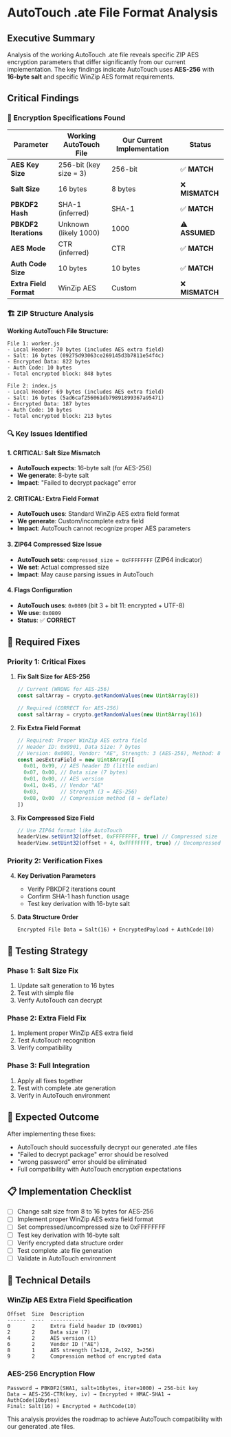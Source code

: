 # AutoTouch .ate File Format Analysis

## Executive Summary

Analysis of the working AutoTouch .ate file reveals specific ZIP AES encryption parameters that differ significantly from our current implementation. The key findings indicate AutoTouch uses **AES-256** with **16-byte salt** and specific WinZip AES format requirements.

## Critical Findings

### 🔐 Encryption Specifications Found

| Parameter | Working AutoTouch File | Our Current Implementation | Status |
|-----------|----------------------|---------------------------|---------|
| **AES Key Size** | 256-bit (key size = 3) | 256-bit | ✅ **MATCH** |
| **Salt Size** | 16 bytes | 8 bytes | ❌ **MISMATCH** |
| **PBKDF2 Hash** | SHA-1 (inferred) | SHA-1 | ✅ **MATCH** |
| **PBKDF2 Iterations** | Unknown (likely 1000) | 1000 | ⚠️ **ASSUMED** |
| **AES Mode** | CTR (inferred) | CTR | ✅ **MATCH** |
| **Auth Code Size** | 10 bytes | 10 bytes | ✅ **MATCH** |
| **Extra Field Format** | WinZip AES | Custom | ❌ **MISMATCH** |

### 🏗️ ZIP Structure Analysis

**Working AutoTouch File Structure:**
```
File 1: worker.js
- Local Header: 70 bytes (includes AES extra field)
- Salt: 16 bytes (09275d93063ce269145d3b7811e54f4c)
- Encrypted Data: 822 bytes
- Auth Code: 10 bytes
- Total encrypted block: 848 bytes

File 2: index.js
- Local Header: 69 bytes (includes AES extra field)
- Salt: 16 bytes (5ad6caf256061db79891899367a95471)
- Encrypted Data: 187 bytes
- Auth Code: 10 bytes
- Total encrypted block: 213 bytes
```

### 🔍 Key Issues Identified

#### 1. **CRITICAL: Salt Size Mismatch**
- **AutoTouch expects**: 16-byte salt (for AES-256)
- **We generate**: 8-byte salt
- **Impact**: "Failed to decrypt package" error

#### 2. **CRITICAL: Extra Field Format**
- **AutoTouch uses**: Standard WinZip AES extra field format
- **We generate**: Custom/incomplete extra field
- **Impact**: AutoTouch cannot recognize proper AES parameters

#### 3. **ZIP64 Compressed Size Issue**
- **AutoTouch sets**: `compressed_size = 0xFFFFFFFF` (ZIP64 indicator)
- **We set**: Actual compressed size
- **Impact**: May cause parsing issues in AutoTouch

#### 4. **Flags Configuration**
- **AutoTouch uses**: `0x0809` (bit 3 + bit 11: encrypted + UTF-8)
- **We use**: `0x0809`
- **Status**: ✅ **CORRECT**

## 🔧 Required Fixes

### Priority 1: Critical Fixes

1. **Fix Salt Size for AES-256**
   ```typescript
   // Current (WRONG for AES-256)
   const saltArray = crypto.getRandomValues(new Uint8Array(8))

   // Required (CORRECT for AES-256)
   const saltArray = crypto.getRandomValues(new Uint8Array(16))
   ```

2. **Fix Extra Field Format**
   ```typescript
   // Required: Proper WinZip AES extra field
   // Header ID: 0x9901, Data Size: 7 bytes
   // Version: 0x0001, Vendor: "AE", Strength: 3 (AES-256), Method: 8 (deflate)
   const aesExtraField = new Uint8Array([
     0x01, 0x99, // AES header ID (little endian)
     0x07, 0x00, // Data size (7 bytes)
     0x01, 0x00, // AES version
     0x41, 0x45, // Vendor "AE"
     0x03,       // Strength (3 = AES-256)
     0x08, 0x00  // Compression method (8 = deflate)
   ])
   ```

3. **Fix Compressed Size Field**
   ```typescript
   // Use ZIP64 format like AutoTouch
   headerView.setUint32(offset, 0xFFFFFFFF, true) // Compressed size
   headerView.setUint32(offset + 4, 0xFFFFFFFF, true) // Uncompressed size
   ```

### Priority 2: Verification Fixes

4. **Key Derivation Parameters**
   - Verify PBKDF2 iterations count
   - Confirm SHA-1 hash function usage
   - Test key derivation with 16-byte salt

5. **Data Structure Order**
   ```
   Encrypted File Data = Salt(16) + EncryptedPayload + AuthCode(10)
   ```

## 🧪 Testing Strategy

### Phase 1: Salt Size Fix
1. Update salt generation to 16 bytes
2. Test with simple file
3. Verify AutoTouch can decrypt

### Phase 2: Extra Field Fix
1. Implement proper WinZip AES extra field
2. Test AutoTouch recognition
3. Verify compatibility

### Phase 3: Full Integration
1. Apply all fixes together
2. Test with complete .ate generation
3. Verify in AutoTouch environment

## 🎯 Expected Outcome

After implementing these fixes:
- AutoTouch should successfully decrypt our generated .ate files
- "Failed to decrypt package" error should be resolved
- "wrong password" error should be eliminated
- Full compatibility with AutoTouch encryption expectations

## 📋 Implementation Checklist

- [ ] Change salt size from 8 to 16 bytes for AES-256
- [ ] Implement proper WinZip AES extra field format
- [ ] Set compressed/uncompressed size to 0xFFFFFFFF
- [ ] Test key derivation with 16-byte salt
- [ ] Verify encrypted data structure order
- [ ] Test complete .ate file generation
- [ ] Validate in AutoTouch environment

## 🔬 Technical Details

### WinZip AES Extra Field Specification
```
Offset  Size  Description
------  ----  -----------
0       2     Extra field header ID (0x9901)
2       2     Data size (7)
4       2     AES version (1)
6       2     Vendor ID ("AE")
8       1     AES strength (1=128, 2=192, 3=256)
9       2     Compression method of encrypted data
```

### AES-256 Encryption Flow
```
Password → PBKDF2(SHA1, salt=16bytes, iter=1000) → 256-bit key
Data → AES-256-CTR(key, iv) → Encrypted + HMAC-SHA1 → AuthCode(10bytes)
Final: Salt(16) + Encrypted + AuthCode(10)
```

This analysis provides the roadmap to achieve AutoTouch compatibility with our generated .ate files.